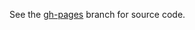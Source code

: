 See the [gh-pages](https://github.com/makaimc/fullstackpython.github.com/tree/gh-pages) branch for source code.
